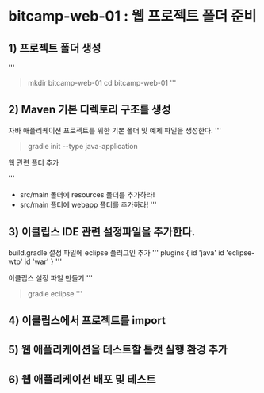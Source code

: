 # bitcamp-web-01 : 웹 프로젝트 폴더 준비

## 1) 프로젝트 폴더 생성

'''
> mkdir bitcamp-web-01
> cd bitcamp-web-01
'''

## 2) Maven 기본 디렉토리 구조를 생성

자바 애플리케이션 프로젝트를 위한 기본 폴더 및 예제 파일을 생성한다.
'''
> gradle init --type java-application

웹 관련 폴더 추가

'''
- src/main 폴더에 resources 폴더를 추가하라!
- src/main 폴더에 webapp 폴더를 추가하라!
'''

## 3) 이클립스 IDE 관련 설정파일을 추가한다.

build.gradle 설정 파일에 eclipse 플러그인 추가
'''
plugins {
    id 'java'
    id 'eclipse-wtp'
    id 'war'
}
'''

이클립스 설정 파일 만들기
'''
> gradle eclipse
'''

## 4) 이클립스에서 프로젝트를 import

## 5) 웹 애플리케이션을 테스트할 톰캣 실행 환경 추가

## 6) 웹 애플리케이션 배포 및 테스트